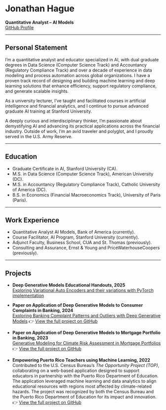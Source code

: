 # Jonathan Hague  
**Quantitative Analyst – AI Models**  
[GitHub Profile](https://github.com/jonathan-hague)

---

## Personal Statement

I’m a quantitative analyst and educator specialized in AI, with dual graduate degrees in Data Science (Computer Science Track) and Accountancy (Regulatory Compliance Track) and over a decade of experience in data modeling and process automation across global organizations. I have a proven track record of designing and building machine learning and deep learning solutions that enhance efficiency, support regulatory compliance, and generate scalable insights.

As a university lecturer, I’ve taught and facilitated courses in artificial intelligence and financial analytics, and I continue to pursue advanced graduate AI training at Stanford University.

A deeply curious and interdisciplinary thinker, I’m passionate about demystifying AI and advancing its practical applications across the financial industry. Outside of work, I’m an avid traveler and polyglot, and I proudly served in the U.S. Army Reserve.

---

## Education

- Graduate Certificate in AI, Stanford University (CA).
- M.S. in Data Science (Computer Science Track), American University (DC).
- M.S. in Accountancy (Regulatory Compliance Track), Catholic University of America (DC).
- B.S. in Economics (Financial Macroeconomics Track), University of Paris (Paris).

---

## Work Experience

- Quantitative Analyst AI Models, Bank of America (currently).
- Course Facilitator, AI Program, Stanford University (currently).
- Adjunct Faculty, Business School, CUA and St. Thomas (previously).
- Consulting and Assurance, Ernst & Young and PriceWaterhouseCoopers (previously).

---

## Projects

- **Deep Generative Models Educational Handouts, 2025**  
  [Exploring Variational Auto Encoders and their variations with PyTorch implementation](XCS236%20-%20VAEs%20.pdf)
  
- **Paper on Application of Deep Generative Models to Consumer Complaints in Banking, 2024**  
  [Exploring Banking Complaint Patterns and Outliers with Deep Generative Models](BankingCompalintGenAI.pdf)
  👉 [View the full project on GitHub](https://github.com/Jonathan-Hague/BankingComplaintGenAI.git)
  
- **Paper on Application of Deep Generative Models to Mortgage Portfolio in Banking, 2023**  
  [Generative Modeling for Climate Risk Assessment in Mortgage Portfolios](GenAI_Mortgage.pdf)
  👉 [View the full project on GitHub](https://github.com/Jonathan-Hague/GenAI_Mortgage.git)
  
- **Empowering Puerto Rico Teachers using Machine Learning, 2022**  
  Contributed to the U.S. Census Bureau’s *The Opportunity Project (TOP)*, collaborating on a web-based application designed to support educators in partnership with the Puerto Rico Department of Education. The application leveraged machine learning and data analytics to align educational resources with regions most affected by climate-related hazards. The project was recognized by both the Census Bureau and the Puerto Rico Department of Education for its impact and innovation.  
  👉 [View the full project on GitHub](https://github.com/Jonathan-Hague/US_Census_Bureau_TOP_Project_2022.git)
